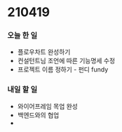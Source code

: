 # 210419

### 오늘 한 일

- 플로우차트 완성하기
- 컨설턴트님 조언에 따른 기능명세 수정
- 프로젝트 이름 정하기 - 펀디 fundy



### 내일 할 일

- 와이어프레임 목업 완성
- 백엔드와의 협업
- 
